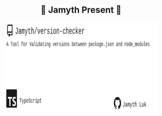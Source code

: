 <!-- built at 12/25/2024, 4:18:55 PM -->
<h1 align="center">
🎉 Jamyth Present 🎉
</h1>
<p align="center">
    <a href="https://github.com/Jamyth/version-checker">
        <img width="1000" height="300" src="./readme.svg" />
    </a>
</p>